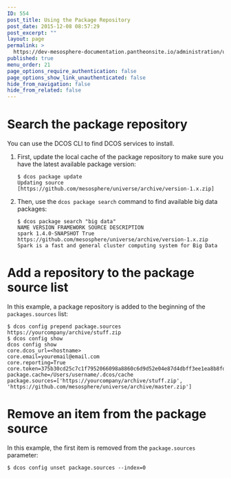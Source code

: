 ```yaml
---
ID: 554
post_title: Using the Package Repository
post_date: 2015-12-08 08:57:29
post_excerpt: ""
layout: page
permalink: >
  https://dev-mesosphere-documentation.pantheonsite.io/administration/universe/findservice/
published: true
menu_order: 21
page_options_require_authentication: false
page_options_show_link_unauthenticated: false
hide_from_navigation: false
hide_from_related: false
---
```

# Search the package repository

You can use the DCOS CLI to find DCOS services to install.

1.  First, update the local cache of the package repository to make sure you have the latest available package version:
    
        $ dcos package update
        Updating source [https://github.com/mesosphere/universe/archive/version-1.x.zip]
        

2.  Then, use the `dcos package search` command to find available big data packages:
    
        $ dcos package search "big data"
        NAME VERSION FRAMEWORK SOURCE DESCRIPTION  
        spark 1.4.0-SNAPSHOT True https://github.com/mesosphere/universe/archive/version-1.x.zip Spark is a fast and general cluster computing system for Big Data
        

# Add a repository to the package source list

In this example, a package repository is added to the beginning of the `packages.sources` list:

    $ dcos config prepend package.sources https://yourcompany/archive/stuff.zip
    $ dcos config show
    dcos config show
    core.dcos_url=<hostname>
    core.email=youremail@email.com
    core.reporting=True
    core.token=375b30cd25c7c1f7952066098a8860c6d9d52e04e87d4dbff3ee1ea8b8fdac80
    package.cache=/Users/username/.dcos/cache
    package.sources=['https://yourcompany/archive/stuff.zip', 'https://github.com/mesosphere/universe/archive/master.zip']
    

# Remove an item from the package source

In this example, the first item is removed from the `package.sources` parameter:

    $ dcos config unset package.sources --index=0